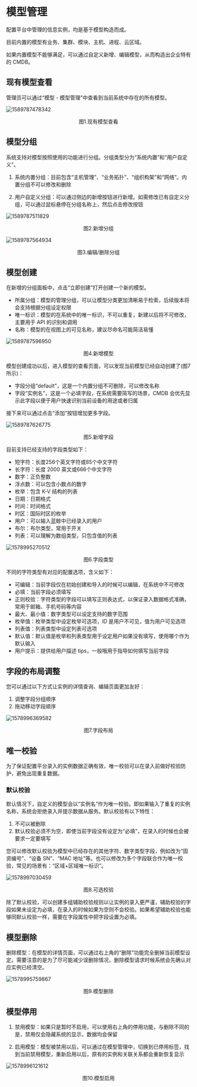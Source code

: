 # 模型管理

配置平台中管理的信息实例，均是基于模型构造而成。

目前内置的模型有业务、集群、模块、主机、进程、云区域。

如果内置模型不能够满足，可以通过自定义新增、编辑模型，从而构造出企业特有的 CMDB。

## 现有模型查看

管理员可以通过“模型 - 模型管理”中查看到当前系统中存在的所有模型。

![1589787478342](../media/1589787478342.png)
<center>图1.现有模型查看</center>

## 模型分组

系统支持对模型按照使用的功能进行分组。分组类型分为“系统内置”和“用户自定义”。

1. 系统内置分组：目前包含“主机管理”、“业务拓扑”、“组织构架”和“网络”。内置分组不可以修改和删除

2. 用户自定义分组：可以通过侧边的新增按钮进行新增。如需修改已有自定义分组，可以通过鼠标悬停在分组名称上，然后点击修改按钮

![1589787511829](../media/1589787511829.png)
<center>图2.新增分组</center>

![1589787564934](../media/1589787564934.png)
<center>图3.编辑/删除分组</center>

## 模型创建

在新增的分组面板中，点击“立即创建”打开创建一个新的模型。

- 所属分组：模型的管理分组，可以让模型分类更加清晰易于检索，后续版本将会支持根据分组设定权限
- 唯一标识：模型的在系统中的唯一标识，不可以重复，新建以后将不可修改，主要用于 API 的识别和调用
- 名称：模型的在视图上的可见名称，建议尽命名可能简洁易懂

![1589787596950](../media/1589787596950.png)
<center>图4.新增模型</center>

模型创建成功以后，进入模型的查看页面，可以发现当前模型已经自动创建了(图7所示)：

- 字段分组“default”，这是一个内置分组不可删除，可以修改名称
- 字段“实例名”，这是一个必填字段，在系统需要简写的场景，CMDB 会优先显示此字段以便于用户快速识别当前设备的用途或者归属

接下来可以通过点击“添加”按钮增加更多字段。

![1589787626775](../media/1589787626775.png)
<center>图5.新增字段</center>

目前支持已经支持的字段类型如下：

- 短字符：长度256个英文字符或85个中文字符
- 长字符：长度 2000 英文或666个中文字符
- 数字：正负整数
- 浮点数：可以包含小数点的数字
- 枚举：包含 K-V 结构的列表
- 日期：日期格式
- 时间：时间格式
- 时区：国际时区的枚举
- 用户：可以输入蓝鲸中已经录入的用户
- 布尔：布尔类型，常用于开关
- 列表：可以理解为数组类型，只包含值的列表

![1578995270512](../media/1578995270512.png)
<center>图6.字段类型</center>

不同的字符类型有对应的配置选项，含义如下：

- 可编辑：当前字段仅在初始创建和导入的时候可以编辑，在系统中不可修改
- 必填：当前字段必须填写
- 正则校验：字符类型的字段可以填写正则表达式，以保证录入数据格式准确，常用于邮箱、手机号码等内容
- 最大、最小值：数字类型可以设定支持的数字范围
- 枚举值：枚举类型中设定枚举可选项，ID 是用户不可见，值为用户可见选项
- 列表值：列表类型中设定列表可选项
- 默认值：默认值是枚举和列表类型用于设定用户如果没有填写，使用哪个作为默认输入
- 用户提示：提供给用户描述 tips，一般哦用于指导如何填写当前字段

## 字段的布局调整

您可以通过以下方式让实例的详情查询、编辑页面更加友好：

1. 调整字段分组顺序
2. 拖动移动字段顺序

![1578996369582](../media/1578996369582.png)
<center>图7.字段布局</center>

## 唯一校验

为了保证配置平台录入的实例数据正确有效，唯一校验可以在录入前做好校验防护，避免出现重复数据。

### 默认校验

默认情况下，自定义的模型会以“实例名”作为唯一校验。即如果输入了重复的实例名称，系统会拒绝录入并提示数据从服务。默认校验有以下特性：

1. 不可以被删除
2. 默认校验必须不为空，即使当前字段没有设定为“必填”，在录入的时候也会被要求一定要填写

您可以修改默认校验为模型中已经存在的其他字符、数字类型字段，例如改为“固资编号”、“设备 SN”、“MAC 地址”等。也可以修改为多个字段联合作为唯一校验，常见的场景有：“区域+区域唯一标识”。

![1578997030459](../media/1578997030459.png)
<center>图8.可选校验</center>

除了默认校验，可以创建多组辅助校验规则以让实例的录入更严谨，辅助校验的字段如果未设定为必填，在录入的时候如果为空则不会校验。如果希望辅助校验也能够同默认校验一样，需要在字段属性中把字段设置为必填。

## 模型删除

删除模型：在模型的详情页面，可以通过右上角的“删除”功能完全删掉当前模型设定。需要注意的是为了尽可能减少误删除情况，删除模型请求时候系统会先确认对应实例已经清空。

![1578995759867](../media/1578995759867.png)
<center>图9.模型删除</center>

## 模型停用

1. 禁用模型：如果只是暂时不启用，可以使用右上角的停用功能，与删除不同的是，禁用仅会隐藏系统的显示，数据均会保留

2. 启用模型：模型被禁用以后，可以通过在模型管理中，切换到已停用标签，找到当前禁用模型，重新启用以后，原有的实例和关联关系都会重新恢复显示

![1578996121612](../media/1578996121612.png)
<center>图10.模型启用</center>
